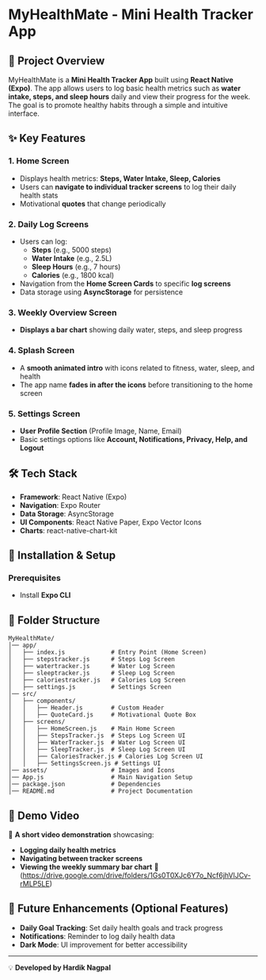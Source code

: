 # MyHealthMate - Mini Health Tracker App

## 📌 Project Overview
MyHealthMate is a **Mini Health Tracker App** built using **React Native (Expo)**. The app allows users to log basic health metrics such as **water intake, steps, and sleep hours** daily and view their progress for the week. The goal is to promote healthy habits through a simple and intuitive interface.

## ✨ Key Features
### **1. Home Screen**
- Displays health metrics: **Steps, Water Intake, Sleep, Calories**
- Users can **navigate to individual tracker screens** to log their daily health stats
- Motivational **quotes** that change periodically

### **2. Daily Log Screens**
- Users can log:
  - **Steps** (e.g., 5000 steps)
  - **Water Intake** (e.g., 2.5L)
  - **Sleep Hours** (e.g., 7 hours)
  - **Calories** (e.g., 1800 kcal)
- Navigation from the **Home Screen Cards** to specific **log screens**
- Data storage using **AsyncStorage** for persistence

### **3. Weekly Overview Screen**
- **Displays a bar chart** showing daily water, steps, and sleep progress

### **4. Splash Screen**
- A **smooth animated intro** with icons related to fitness, water, sleep, and health
- The app name **fades in after the icons** before transitioning to the home screen

### **5. Settings Screen**
- **User Profile Section** (Profile Image, Name, Email)
- Basic settings options like **Account, Notifications, Privacy, Help, and Logout**

## 🛠️ Tech Stack
- **Framework**: React Native (Expo)
- **Navigation**: Expo Router
- **Data Storage**: AsyncStorage
- **UI Components**: React Native Paper, Expo Vector Icons
- **Charts**: react-native-chart-kit

## 🚀 Installation & Setup
### **Prerequisites**
- Install **Expo CLI**

## 📂 Folder Structure
```
MyHealthMate/
│── app/
│   ├── index.js             # Entry Point (Home Screen)
│   ├── stepstracker.js      # Steps Log Screen
│   ├── watertracker.js      # Water Log Screen
│   ├── sleeptracker.js      # Sleep Log Screen
│   ├── caloriestracker.js   # Calories Log Screen
│   ├── settings.js          # Settings Screen
│── src/
│   ├── components/
│   │   ├── Header.js        # Custom Header
│   │   ├── QuoteCard.js     # Motivational Quote Box
│   ├── screens/
│   │   ├── HomeScreen.js    # Main Home Screen
│   │   ├── StepsTracker.js  # Steps Log Screen UI
│   │   ├── WaterTracker.js  # Water Log Screen UI
│   │   ├── SleepTracker.js  # Sleep Log Screen UI
│   │   ├── CaloriesTracker.js # Calories Log Screen UI
│   │   ├── SettingsScreen.js # Settings UI
│── assets/                  # Images and Icons
│── App.js                   # Main Navigation Setup
│── package.json             # Dependencies
│── README.md                # Project Documentation
```

## 🎥 Demo Video
📌 **A short video demonstration** showcasing:
- **Logging daily health metrics**
- **Navigating between tracker screens**
- **Viewing the weekly summary bar chart**
🔗 (https://drive.google.com/drive/folders/1Gs0T0XJc6Y7o_Ncf6jhVlJCv-rMLP5LE)

## 📌 Future Enhancements (Optional Features)
- **Daily Goal Tracking**: Set daily health goals and track progress
- **Notifications**: Reminder to log daily health data
- **Dark Mode**: UI improvement for better accessibility

---
💡 **Developed by Hardik Nagpal**

